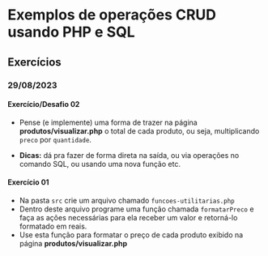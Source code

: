 #  Exemplos de operações CRUD usando PHP e SQL

## Exercícios

### 29/08/2023

#### Exercício/Desafio 02

- Pense (e implemente) uma forma de trazer na página **produtos/visualizar.php** o total de cada produto, ou seja, multiplicando `preco` por `quantidade`.

- **Dicas:** dá pra fazer de forma direta na saída, ou via operações no comando SQL, ou usando uma nova função etc.


#### Exercício 01

- Na pasta `src` crie um arquivo chamado `funcoes-utilitarias.php`
- Dentro deste arquivo programe uma função chamada `formatarPreco`
e faça as ações necessárias para ela receber um valor e retorná-lo formatado em reais.
- Use esta função para formatar o preço de cada produto exibido na página **produtos/visualizar.php**
